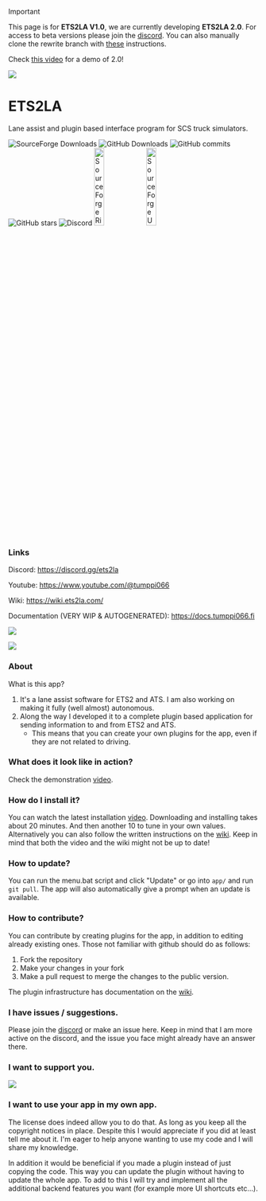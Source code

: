 > [!IMPORTANT]  
> This page is for **ETS2LA V1.0**, we are currently developing **ETS2LA 2.0**. For access to beta versions please join the [discord](https://discord.gg/ETS2LA). You can also manually clone the rewrite branch with [these](https://ets2la.github.io/documentation/installation/beta-1/) instructions.
>
> Check [this video](https://www.youtube.com/watch?v=RAe3EcKyyBw) for a demo of 2.0!

![](assets/markdownLogo.png)

# ETS2LA
Lane assist and plugin based interface program for SCS truck simulators.

<img alt="SourceForge Downloads" src="https://img.shields.io/sourceforge/dt/eurotrucksimulator2-laneassist?style=for-the-badge&logo=Sourceforge&label=SourceForge%20Downloads">
<img alt="GitHub Downloads" src="https://img.shields.io/github/downloads/Tumppi066/Euro-Truck-Simulator-2-Lane-Assist/total?style=for-the-badge&logo=Github&label=Github%20Downloads">
<img alt="GitHub commits" src="https://img.shields.io/github/commit-activity/m/ETS2LA/Euro-Truck-Simulator-2-Lane-Assist/rewrite
?style=for-the-badge&logo=Github">
<img alt="GitHub stars" src="https://img.shields.io/github/stars/Tumppi066/Euro-Truck-Simulator-2-Lane-Assist?style=for-the-badge&logo=github&label=Github%20Stars">
<img alt="Discord" src="https://img.shields.io/discord/1120719484982939790?style=for-the-badge&logo=discord">

<img alt="SourceForge Rising Star" style="width:20%" src="https://sourceforge.net/cdn/syndication/badge_img/3718449/oss-rising-star-white?achievement=oss-rising-star&r=https://sourceforge.net/p/eurotrucksimulator2-laneassist/admin/files-sf/badges">
<img alt="SourceForge Users Love Us" style="width:20%" src="https://sourceforge.net/cdn/syndication/badge_img/3718449/oss-users-love-us-white?&r=https://sourceforge.net/p/eurotrucksimulator2-laneassist/admin/files-sf/badges">

### Links

Discord: https://discord.gg/ets2la

Youtube: https://www.youtube.com/@tumppi066

Wiki: https://wiki.ets2la.com/

Documentation (VERY WIP & AUTOGENERATED): https://docs.tumppi066.fi

[![](https://ko-fi.com/img/githubbutton_sm.svg)](https://ko-fi.com/E1E1NOC3P)

[![](https://a.fsdn.com/con/app/sf-download-button)](https://sourceforge.net/projects/eurotrucksimulator2-laneassist/files/latest/download)


### About

What is this app?
1. It's a lane assist software for ETS2 and ATS. I am also working on making it fully (well almost) autonomous.
2. Along the way I developed it to a complete plugin based application for sending information to and from ETS2 and ATS.
    - This means that you can create your own plugins for the app, even if they are not related to driving.


### What does it look like in action?

Check the demonstration [video](https://www.youtube.com/watch?v=RAe3EcKyyBw).


### How do I install it?

You can watch the latest installation [video](https://www.youtube.com/watch?v=0pic0rzjvik&t=1s). Downloading and installing takes about 20 minutes. And then another 10 to tune in your own values.
Alternatively you can also follow the written instructions on the [wiki](https://wiki.ets2la.com/). Keep in mind that both the video and the wiki might not be up to date!


### How to update?

You can run the menu.bat script and click "Update" or go into `app/` and run `git pull`.
The app will also automatically give a prompt when an update is available.


### How to contribute?

You can contribute by creating plugins for the app, in addition to editing already existing ones.
Those not familiar with github should do as follows:
1. Fork the repository
2. Make your changes in your fork
3. Make a pull request to merge the changes to the public version.

The plugin infrastructure has documentation on the [wiki](https://wiki.ets2la.com/).


### I have issues / suggestions.

Please join the [discord](https://discord.gg/ets2la) or make an issue here. Keep in mind that I am more active on the discord, and the issue you face might already have an answer there. 


### I want to support you.

[![](https://ko-fi.com/img/githubbutton_sm.svg)](https://ko-fi.com/E1E1NOC3P)


### I want to use your app in my own app.

The license does indeed allow you to do that. As long as you keep all the copyright notices in place. Despite this I would appreciate if you did at least tell me about it. I'm eager to help anyone wanting to use my code and I will share my knowledge.

In addition it would be beneficial if you made a plugin instead of just copying the code. This way you can update the plugin without having to update the whole app.
To add to this I will try and implement all the additional backend features you want (for example more UI shortcuts etc...).

